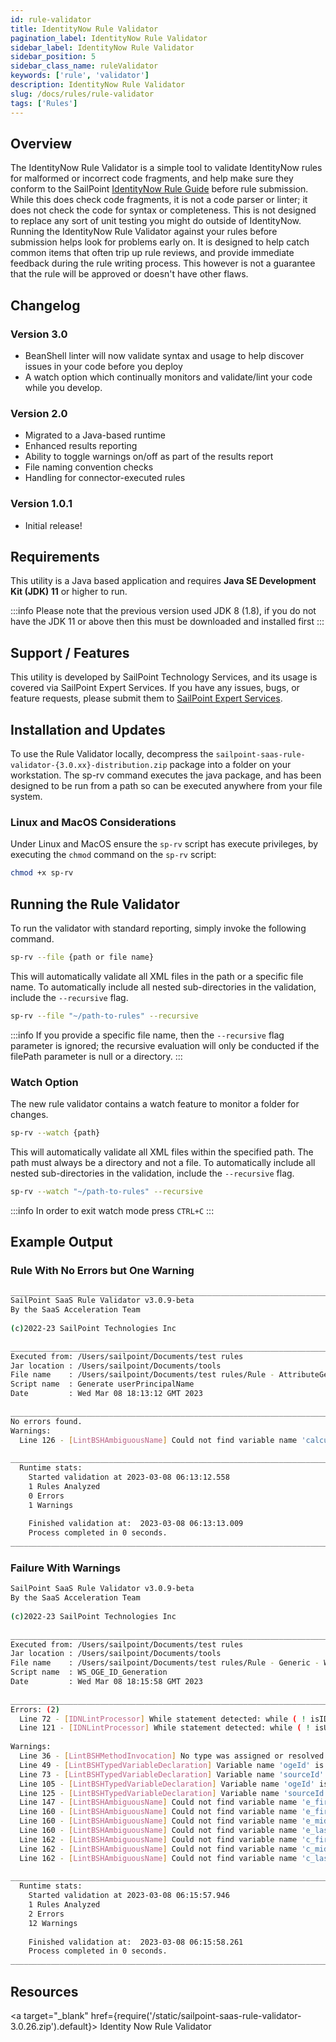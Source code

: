 ```yaml
---
id: rule-validator
title: IdentityNow Rule Validator
pagination_label: IdentityNow Rule Validator
sidebar_label: IdentityNow Rule Validator
sidebar_position: 5
sidebar_class_name: ruleValidator
keywords: ['rule', 'validator']
description: IdentityNow Rule Validator
slug: /docs/rules/rule-validator
tags: ['Rules']
---
```


## Overview

The IdentityNow Rule Validator is a simple tool to validate IdentityNow rules for malformed or incorrect code fragments, and help make sure they conform to the SailPoint [IdentityNow Rule Guide](/idn/docs/rules#rule-guidelines) before rule submission. While this does check code fragments, it is not a code parser or linter; it does not check the code for syntax or completeness. This is not designed to replace any sort of unit testing you might do outside of IdentityNow. Running the IdentityNow Rule Validator against your rules before submission helps look for problems early on. It is designed to help catch common items that often trip up rule reviews, and provide immediate feedback during the rule writing process. This however is not a guarantee that the rule will be approved or doesn't have other flaws.

## Changelog

### Version 3.0

- BeanShell linter will now validate syntax and usage to help discover issues in your code before you deploy
- A watch option which continually monitors and validate/lint  your code while you develop.

### Version 2.0

- Migrated to a Java-based runtime
- Enhanced results reporting
- Ability to toggle warnings on/off as part of the results report
- File naming convention checks
- Handling for connector-executed rules

### Version 1.0.1

- Initial release!

## Requirements

This utility is a Java based application and requires **Java SE Development Kit (JDK) 11** or higher to run.

:::info
Please note that the previous version used JDK 8 (1.8), if you do not have the JDK 11 or above then this must be downloaded and installed first
:::

## Support / Features

This utility is developed by SailPoint Technology Services, and its usage is covered via SailPoint Expert Services. If you have any issues, bugs, or feature requests, please submit them to [SailPoint Expert Services](https://www.sailpoint.com/services/professional/#contact-form).

## Installation and Updates

To use the Rule Validator locally, decompress the `sailpoint-saas-rule-validator-{3.0.xx}-distribution.zip` package into a folder on your workstation. The sp-rv command executes the java package, and has been designed to be run from a path so can be executed anywhere from your file system.

### Linux and MacOS Considerations

Under Linux and MacOS ensure the `sp-rv` script has execute privileges, by executing the `chmod` command on the `sp-rv` script:

```bash
chmod +x sp-rv
```

## Running the Rule Validator

To run the validator with standard reporting, simply invoke the following command.

```bash
sp-rv --file {path or file name}
```

This will automatically validate all XML files in the path or a specific file name. To automatically include all nested sub-directories in the validation, include the `--recursive` flag.

```bash
sp-rv --file "~/path-to-rules" --recursive
```

:::info
If you provide a specific file name, then the `--recursive` flag parameter is ignored; the recursive evaluation will only be conducted if the filePath parameter is null or a directory.
:::

### Watch Option

The new rule validator contains a watch feature to monitor a folder for changes.

```bash
sp-rv --watch {path}
```

This will automatically validate all XML files within the specified path. The path must always be a directory and not a file.
To automatically include all nested sub-directories in the validation, include the `--recursive` flag.

```bash
sp-rv --watch "~/path-to-rules" --recursive
```

:::info
In order to exit watch mode press `CTRL+C`
:::

## Example Output

### Rule With No Errors but One Warning

```bash
________________________________________________________________________________
SailPoint SaaS Rule Validator v3.0.9-beta
By the SaaS Acceleration Team
​
(c)2022-23 SailPoint Technologies Inc
​
________________________________________________________________________________
Executed from: /Users/sailpoint/Documents/test rules
Jar location : /Users/sailpoint/Documents/tools
File name    : /Users/sailpoint/Documents/test rules/Rule - AttributeGenerator - Generate userPrincipalName.xml
Script name  : Generate userPrincipalName
Date         : Wed Mar 08 18:13:12 GMT 2023
​
________________________________________________________________________________
No errors found.
Warnings: 
  Line 126 - [LintBSHAmbiguousName] Could not find variable name 'calculatedUpnDomain ' 
​
________________________________________________________________________________
  Runtime stats:
    Started validation at 2023-03-08 06:13:12.558
    1 Rules Analyzed
    0 Errors
    1 Warnings
​
    Finished validation at:  2023-03-08 06:13:13.009
    Process completed in 0 seconds.
________________________________________________________________________________
```

### Failure With Warnings

```bash
SailPoint SaaS Rule Validator v3.0.9-beta
By the SaaS Acceleration Team
​
(c)2022-23 SailPoint Technologies Inc
​
________________________________________________________________________________
Executed from: /Users/sailpoint/Documents/test rules
Jar location : /Users/sailpoint/Documents/tools
File name    : /Users/sailpoint/Documents/test rules/Rule - Generic - WS_OGE_ID_Generation.xml
Script name  : WS_OGE_ID_Generation
Date         : Wed Mar 08 18:15:58 GMT 2023
​
________________________________________________________________________________
Errors: (2)
  Line 72 - [IDNLintProcessor] While statement detected: while ( ! isIDUnique && Util .isNotNullOrEmpty ( APPLICATION_ID ) && count <= 9 ) { .  .  While loops are disallowed due to infinite loop risks; use a 'for' loop with explicit exit conditions instead 
  Line 121 - [IDNLintProcessor] While statement detected: while ( ! isUnique && ( attempt <= MAX_ATTEMPTS ) ) { .  .  While loops are disallowed due to infinite loop risks; use a 'for' loop with explicit exit conditions instead 
​
Warnings: 
  Line 36 - [LintBSHMethodInvocation] No type was assigned or resolved for variable name: idn 
  Line 49 - [LintBSHTypedVariableDeclaration] Variable name 'ogeId' is shadowing an earlier variable declaration 
  Line 73 - [LintBSHTypedVariableDeclaration] Variable name 'sourceId' is shadowing an earlier variable declaration 
  Line 105 - [LintBSHTypedVariableDeclaration] Variable name 'ogeId' is shadowing an earlier variable declaration 
  Line 125 - [LintBSHTypedVariableDeclaration] Variable name 'sourceId' is shadowing an earlier variable declaration 
  Line 147 - [LintBSHAmbiguousName] Could not find variable name 'e_firstname ' 
  Line 160 - [LintBSHAmbiguousName] Could not find variable name 'e_firstname ' 
  Line 160 - [LintBSHAmbiguousName] Could not find variable name 'e_middleName ' 
  Line 160 - [LintBSHAmbiguousName] Could not find variable name 'e_lastname ' 
  Line 162 - [LintBSHAmbiguousName] Could not find variable name 'c_firstname ' 
  Line 162 - [LintBSHAmbiguousName] Could not find variable name 'c_middleName ' 
  Line 162 - [LintBSHAmbiguousName] Could not find variable name 'c_lastname ' 
​
________________________________________________________________________________
  Runtime stats:
    Started validation at 2023-03-08 06:15:57.946
    1 Rules Analyzed
    2 Errors
    12 Warnings
​
    Finished validation at:  2023-03-08 06:15:58.261
    Process completed in 0 seconds.
________________________________________________________________________________
```

## Resources

<a target="\_blank" href={require('/static/sailpoint-saas-rule-validator-3.0.26.zip').default}> Identity Now Rule Validator </a>

